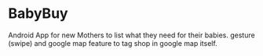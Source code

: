 # BabyBuy
Android App for new Mothers to list what they need for their babies. gesture (swipe)  and google map feature to tag shop in google map itself.

